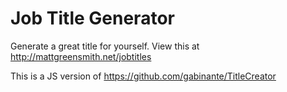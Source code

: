 # Job Title Generator

Generate a great title for yourself. View this at http://mattgreensmith.net/jobtitles

This is a JS version of https://github.com/gabinante/TitleCreator
